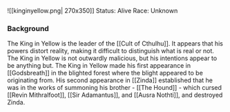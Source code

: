 ![[kinginyellow.png| 270x350]]
Status: Alive
Race: Unknown
### Background
The King in Yellow is the leader of the [[Cult of Cthulhu]]. It appears that his powers distort reality, making it difficult to distinguish what is real or not. The King in Yellow is not outwardly malicious, but his intentions appear to be anything but. The King in Yellow made his first appearance in [[Godsbreath]] in the blighted forest where the blight appeared to be originating from. His second appearance in [[Zinda]] established that he was in the works of summoning his brother - [[The Hound]] -  which cursed [[Revin Mithralfoot]], [[Sir Adamantus]], and [[Ausra Nothti]], and destroyed Zinda.